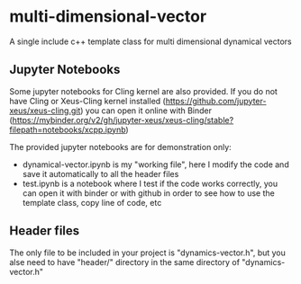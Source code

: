 # multi-dimensional-vector
A single include c++ template class for multi dimensional dynamical vectors

## Jupyter Notebooks
Some jupyter notebooks for Cling kernel are also provided. 
If you do not have Cling or Xeus-Cling kernel installed (https://github.com/jupyter-xeus/xeus-cling.git) you can open it online with Binder (https://mybinder.org/v2/gh/jupyter-xeus/xeus-cling/stable?filepath=notebooks/xcpp.ipynb)

The provided jupyter notebooks are for demonstration only:
- dynamical-vector.ipynb is my "working file", here I modify the code and save it automatically to all the header files
- test.ipynb is a notebook where I test if the code works correctly, you can open it with binder or with github in order to see how to use the template class, copy line of code, etc

## Header files
The only file to be included in your project is "dynamics-vector.h", but you alse need to have "header/" directory in the same directory of "dynamics-vector.h"

